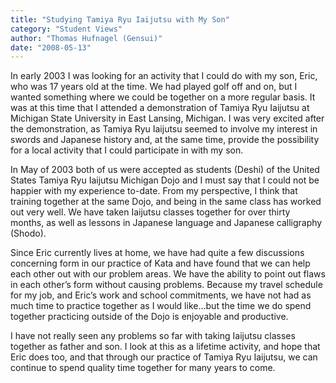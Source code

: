 ```yaml
---
title: "Studying Tamiya Ryu Iaijutsu with My Son"
category: "Student Views"
author: "Thomas Hufnagel (Gensui)"
date: "2008-05-13"
---
```


In early 2003 I was looking for an activity that I could do with my son, Eric, who was 17 years old at the time. We had played golf off and on, but I wanted something where we could be together on a more regular basis. It was at this time that I attended a demonstration of Tamiya Ryu Iaijutsu at Michigan State University in East Lansing, Michigan. I was very excited after the demonstration, as Tamiya Ryu Iaijutsu seemed to involve my interest in swords and Japanese history and, at the same time, provide the possibility for a local activity that I could participate in with my son.

In May of 2003 both of us were accepted as students (Deshi) of the United States Tamiya Ryu Iaijutsu Michigan Dojo and I must say that I could not be happier with my experience to-date. From my perspective, I think that training together at the same Dojo, and being in the same class has worked out very well. We have taken Iaijutsu classes together for over thirty months, as well as lessons in Japanese language and Japanese calligraphy (Shodo).

Since Eric currently lives at home, we have had quite a few discussions concerning form in our practice of Kata and have found that we can help each other out with our problem areas. We have the ability to point out flaws in each other’s form without causing problems. Because my travel schedule for my job, and Eric’s work and school commitments, we have not had as much time to practice together as I would like…but the time we do spend together practicing outside of the Dojo is enjoyable and productive.

I have not really seen any problems so far with taking Iaijutsu classes together as father and son. I look at this as a lifetime activity, and hope that Eric does too, and that through our practice of Tamiya Ryu Iaijutsu, we can continue to spend quality time together for many years to come.
